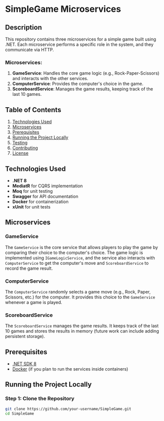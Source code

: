 # SimpleGame Microservices

## Description

This repository contains three microservices for a simple game built using .NET. Each microservice performs a specific role in the system, and they communicate via HTTP.

### Microservices:

1. **GameService**: Handles the core game logic (e.g., Rock-Paper-Scissors) and interacts with the other services.
2. **ComputerService**: Provides the computer's choice in the game.
3. **ScoreboardService**: Manages the game results, keeping track of the last 10 games.

## Table of Contents

1. [Technologies Used](#technologies-used)
2. [Microservices](#microservices)
3. [Prerequisites](#prerequisites)
4. [Running the Project Locally](#running-the-project-locally)
5. [Testing](#testing)
6. [Contributing](#contributing)
7. [License](#license)

## Technologies Used

- **.NET 8**
- **MediatR** for CQRS implementation
- **Moq** for unit testing
- **Swagger** for API documentation
- **Docker** for containerization
- **xUnit** for unit tests

## Microservices

### GameService
The `GameService` is the core service that allows players to play the game by comparing their choice to the computer's choice. The game logic is implemented using `IGameLogicService`, and the service also interacts with `ComputerService` to get the computer's move and `ScoreboardService` to record the game result.

### ComputerService
The `ComputerService` randomly selects a game move (e.g., Rock, Paper, Scissors, etc.) for the computer. It provides this choice to the `GameService` whenever a game is played.

### ScoreboardService
The `ScoreboardService` manages the game results. It keeps track of the last 10 games and stores the results in memory (future work can include adding persistent storage).

## Prerequisites

- [.NET SDK 8](https://dotnet.microsoft.com/download/dotnet/8.0)
- [Docker](https://www.docker.com/) (if you plan to run the services inside containers)

## Running the Project Locally

### Step 1: Clone the Repository
```bash
git clone https://github.com/your-username/SimpleGame.git
cd SimpleGame